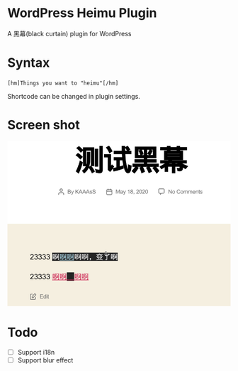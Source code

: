 # WordPress Heimu Plugin

A 黑幕(black curtain) plugin for WordPress

# Syntax

`[hm]Things you want to "heimu"[/hm]`

Shortcode can be changed in plugin settings.

# Screen shot

![screenshot](screenshot.png)

# Todo

- [ ] Support i18n
- [ ] Support blur effect